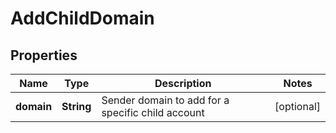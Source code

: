 
# AddChildDomain

## Properties
Name | Type | Description | Notes
------------ | ------------- | ------------- | -------------
**domain** | **String** | Sender domain to add for a specific child account |  [optional]



